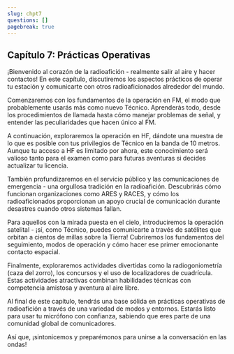 ```yaml
---
slug: chpt7
questions: []
pagebreak: true
---
```


## Capítulo 7: Prácticas Operativas

¡Bienvenido al corazón de la radioafición - realmente salir al aire y hacer contactos! En este capítulo, discutiremos los aspectos prácticos de operar tu estación y comunicarte con otros radioaficionados alrededor del mundo.

Comenzaremos con los fundamentos de la operación en FM, el modo que probablemente usarás más como nuevo Técnico. Aprenderás todo, desde los procedimientos de llamada hasta cómo manejar problemas de señal, y entender las peculiaridades que hacen único al FM.

A continuación, exploraremos la operación en HF, dándote una muestra de lo que es posible con tus privilegios de Técnico en la banda de 10 metros. Aunque tu acceso a HF es limitado por ahora, este conocimiento será valioso tanto para el examen como para futuras aventuras si decides actualizar tu licencia.

También profundizaremos en el servicio público y las comunicaciones de emergencia - una orgullosa tradición en la radioafición. Descubrirás cómo funcionan organizaciones como ARES y RACES, y cómo los radioaficionados proporcionan un apoyo crucial de comunicación durante desastres cuando otros sistemas fallan.

Para aquellos con la mirada puesta en el cielo, introduciremos la operación satelital - ¡sí, como Técnico, puedes comunicarte a través de satélites que orbitan a cientos de millas sobre la Tierra! Cubriremos los fundamentos del seguimiento, modos de operación y cómo hacer ese primer emocionante contacto espacial.

Finalmente, exploraremos actividades divertidas como la radiogoniometría (caza del zorro), los concursos y el uso de localizadores de cuadrícula. Estas actividades atractivas combinan habilidades técnicas con competencia amistosa y aventura al aire libre.

Al final de este capítulo, tendrás una base sólida en prácticas operativas de radioafición a través de una variedad de modos y entornos. Estarás listo para usar tu micrófono con confianza, sabiendo que eres parte de una comunidad global de comunicadores.

Así que, ¡sintonicemos y preparémonos para unirse a la conversación en las ondas!

